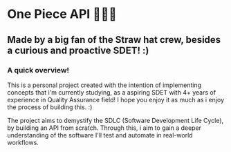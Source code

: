 # One Piece API 👒🏴‍☠️

## Made by a big fan of the Straw hat crew, besides a curious and proactive SDET! :) 

### A quick overview!
This is a personal project created with the intention of implementing concepts that i'm currently studying, as a aspiring SDET with 4+ years of experience in Quality Assurance field! I hope you enjoy it as much as i enjoy the process of building this. :)

The project aims to demystify the SDLC (Software Development Life Cycle), by building an API from scratch. Through this, i aim to gain a deeper understanding of the software I'll test and automate in real-world workflows.